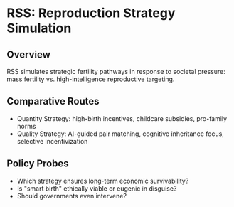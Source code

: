 # RSS: Reproduction Strategy Simulation

## Overview
RSS simulates strategic fertility pathways in response to societal pressure: mass fertility vs. high-intelligence reproductive targeting.

## Comparative Routes
- Quantity Strategy: high-birth incentives, childcare subsidies, pro-family norms
- Quality Strategy: AI-guided pair matching, cognitive inheritance focus, selective incentivization

## Policy Probes
- Which strategy ensures long-term economic survivability?
- Is "smart birth" ethically viable or eugenic in disguise?
- Should governments even intervene?
